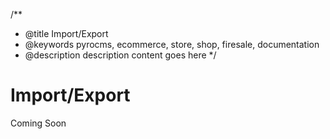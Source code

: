 /**
 * @title Import/Export
 * @keywords pyrocms, ecommerce, store, shop, firesale, documentation
 * @description description content goes here
 */
# Import/Export

Coming Soon